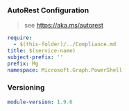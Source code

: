 ### AutoRest Configuration

> see https://aka.ms/autorest

``` yaml
require:
  - $(this-folder)/../Compliance.md
title: $(service-name)
subject-prefix: ''
prefix: Mg
namespace: Microsoft.Graph.PowerShell
```

### Versioning

``` yaml
module-version: 1.9.6
```
